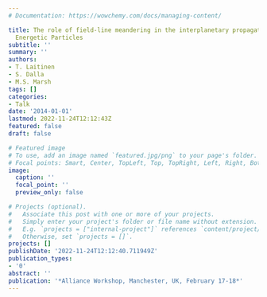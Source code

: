 ```yaml
---
# Documentation: https://wowchemy.com/docs/managing-content/

title: The role of field-line meandering in the interplanetary propagation of Solar
  Energetic Particles
subtitle: ''
summary: ''
authors:
- T. Laitinen
- S. Dalla
- M.S. Marsh
tags: []
categories:
- Talk
date: '2014-01-01'
lastmod: 2022-11-24T12:12:43Z
featured: false
draft: false

# Featured image
# To use, add an image named `featured.jpg/png` to your page's folder.
# Focal points: Smart, Center, TopLeft, Top, TopRight, Left, Right, BottomLeft, Bottom, BottomRight.
image:
  caption: ''
  focal_point: ''
  preview_only: false

# Projects (optional).
#   Associate this post with one or more of your projects.
#   Simply enter your project's folder or file name without extension.
#   E.g. `projects = ["internal-project"]` references `content/project/deep-learning/index.md`.
#   Otherwise, set `projects = []`.
projects: []
publishDate: '2022-11-24T12:12:40.711949Z'
publication_types:
- '0'
abstract: ''
publication: '*Alliance Workshop, Manchester, UK, February 17-18*'
---
```

